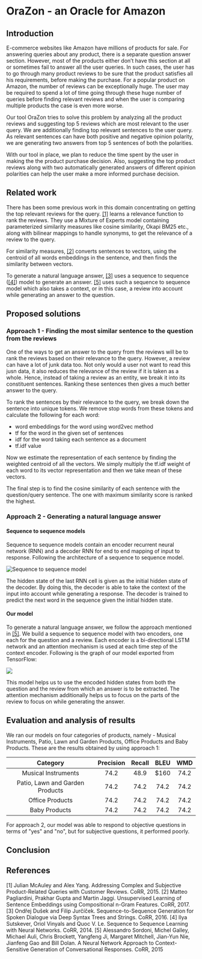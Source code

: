 # OraZon - an Oracle for Amazon

## Introduction

E-commerce websites like Amazon have millions of products for sale. For answering queries about any product, there is a separate question answer section. However, most of the products either don’t have this section at all or sometimes fail to answer all the user queries. In such cases, the user has to go through many product reviews to be sure that the product satisfies all his requirements, before making the purchase. For a popular product on Amazon, the number of reviews can be exceptionally huge. The user may be required to spend a lot of time going through these huge number of queries before finding relevant reviews and when the user is comparing multiple products the case is even more worse.

Our tool OraZon tries to solve this problem by analyzing all the product reviews and suggesting top 5 reviews which are most relevant to the user query. We are additionally finding top relevant sentences to the user query. As relevant sentences can have both positive and negative opinion polarity, we are generating two answers from top 5 sentences of both the polarities. 

With our tool in place, we plan to reduce the time spent by the user in making the the product purchase decision. Also, suggesting the top product reviews along with two automatically generated answers of different opinion polarities can help the user make a more informed purchase decision.

## Related work

There has been some previous work in this domain concentrating on getting the top relevant reviews for the query. [[1]](https://arxiv.org/abs/1512.06863) learns a relevance function to rank the reviews. They use a Mixture of Experts model containing parameterized similarity measures like cosine similarity, Okapi BM25 etc., along with bilinear mappings to handle synonyms, to get the relevance of a review to the query. 

For similarity measures, [[2]](https://arxiv.org/abs/1703.02507) converts sentences to vectors, using the centroid of all words embeddings in the sentence, and then finds the similarity between vectors.

To generate a natural language answer, [[3]](https://arxiv.org/abs/1606.05491) uses a sequence to sequence ([[4]](https://arxiv.org/abs/1409.3215)) model to generate an answer. [[5]](https://arxiv.org/abs/1506.06714) uses such a sequence to sequence model which also takes a context, or in this case, a review into account while generating an answer to the question.    

## Proposed solutions

### Approach 1 - Finding the most similar sentence to the question from the reviews

One of the ways to get an answer to the query from the reviews will be to rank the reviews based on their relevance to the query. However, a review can have a lot of junk data too. Not only would a user not want to read this jusn data, it also reduces the relevance of the review if it is taken as a whole. Hence, instead of taking a review as an entity, we break it into its constituent sentences. Ranking these sentences then gives a much better answer to the query.

To rank the sentences by their relevance to the query, we break down the sentence into unique tokens. We remove stop words from these tokens and calculate the following for each word:
- word embeddings for the word using word2vec method
- tf for the word in the given set of sentences
- idf for the word taking each sentence as a document
- tf.idf value

Now we estimate the representation of each sentence by finding the weighted centroid of all the vectors. We simply multiply the tf.idf weight of each word to its vector representation and then we take mean of these vectors. 

The final step is to find the cosine similarity of each sentence with the question/query sentence. The one with maximum similarity score is ranked the highest.

### Approach 2 - Generating a natural language answer

#### Sequence to sequence models

Sequence to sequence models contain an encoder recurrent neural network (RNN) and a decoder RNN for end to end mapping of input to response. Following the architecture of a sequence to sequence model.

![Sequence to sequence model](https://i.stack.imgur.com/YjlBt.png)

The hidden state of the last RNN cell is given as the initial hidden state of the decoder. By doing this, the decoder is able to take the context of the input into account while generating a response. The decoder is trained to predict the next word in the sequence given the initial hidden state.

#### Our model

To generate a natural language answer, we follow the approach mentioned in [[5]](https://arxiv.org/abs/1506.06714). We build a sequence to sequence model with two encoders, one each for the question and a review. Each encoder is a bi-directional LSTM network and an attention mechanism is used at each time step of the context encoder. Following is the graph of our model exported from TensorFlow:

![](https://i.imgur.com/4TgdPd8.png)

This model helps us to use the encoded hidden states from both the question and the review from which an answer is to be extracted. The attention mechanism additionally helps us to focus on the parts of the review to focus on while generating the answer.

## Evaluation and analysis of results

We ran our models on four categories of products, namely - Musical Instruments, Patio, Lawn and Garden Products, Office Products and Baby Products. These are the results obtained by using approach 1:

| Category                        | Precision | Recall |  BLEU  |  WMD  |
|:-------------------------------:|:---------:|:------:|:------:|:-----:|
| Musical Instruments             | 74.2      |  48.9  | $160   | 74.2  |
| Patio, Lawn and Garden Products | 74.2      |  74.2  | 74.2   | 74.2  |
| Office Products                 | 74.2      |  74.2  | 74.2   | 74.2  |
| Baby Products                   | 74.2      |  74.2  | 74.2   | 74.2  |

For approach 2, our model was able to respond to objective questions in terms of "yes" and "no", but for subjective questions, it performed poorly.

## Conclusion



## References

[1] Julian McAuley and Alex Yang. Addressing Complex and Subjective Product-Related Queries with Customer Reviews. CoRR, 2015.
[2] Matteo Pagliardini, Prakhar Gupta and Martin Jaggi. Unsupervised Learning of Sentence Embeddings using Compositional n-Gram Features. CoRR, 2017.
[3] Ondřej Dušek and Filip Jurčíček. Sequence-to-Sequence Generation for Spoken Dialogue via Deep Syntax Trees and Strings. CoRR, 2016.
[4] Ilya Sutskever, Oriol Vinyals and Quoc V. Le. Sequence to Sequence Learning with Neural Networks. CoRR, 2014.
[5] Alessandro Sordoni, Michel Galley, Michael Auli, Chris Brockett, Yangfeng Ji, Margaret Mitchell, Jian-Yun Nie, Jianfeng Gao and Bill Dolan. A Neural Network Approach to Context-Sensitive Generation of Conversational Responses. CoRR, 2015
